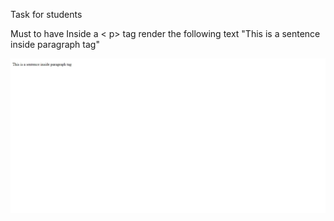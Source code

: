 Task for students

Must to have
Inside a < p> tag render the following text "This is a sentence inside paragraph tag"

<img src="image.png" >